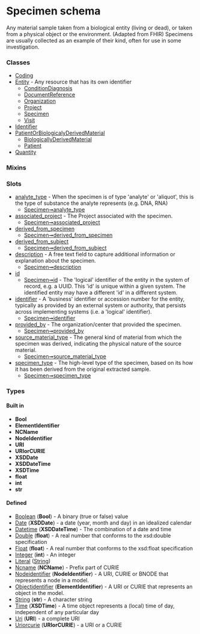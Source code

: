 
# Specimen schema


Any material sample taken from a biological entity (living or dead), or taken from a physical object or the environment. (Adapted from FHIR) Specimens are usually collected as an example of their kind, often for use in some investigation.


### Classes

 * [Coding](Coding.md)
 * [Entity](Entity.md) - Any resource that has its own identifier
    * [ConditionDiagnosis](ConditionDiagnosis.md)
    * [DocumentReference](DocumentReference.md)
    * [Organization](Organization.md)
    * [Project](Project.md)
    * [Specimen](Specimen.md)
    * [Visit](Visit.md)
 * [Identifier](Identifier.md)
 * [PatientOrBiologicalyDerivedMaterial](PatientOrBiologicalyDerivedMaterial.md)
    * [BiologicallyDerivedMaterial](BiologicallyDerivedMaterial.md)
    * [Patient](Patient.md)
 * [Quantity](Quantity.md)

### Mixins


### Slots

 * [analyte_type](analyte_type.md) - When the specimen is of type 'analyte' or 'aliquot', this is the type of substance the analyte represents (e.g. DNA, RNA)
    * [Specimen➞analyte_type](Specimen_analyte_type.md)
 * [associated_project](associated_project.md) - The Project associated with the specimen.
    * [Specimen➞associated_project](Specimen_associated_project.md)
 * [derived_from_specimen](derived_from_specimen.md)
    * [Specimen➞derived_from_specimen](Specimen_derived_from_specimen.md)
 * [derived_from_subject](derived_from_subject.md)
    * [Specimen➞derived_from_subject](Specimen_derived_from_subject.md)
 * [description](description.md) - A free text field to capture additional information or explanation about the specimen.
    * [Specimen➞description](Specimen_description.md)
 * [id](id.md)
    * [Specimen➞id](Specimen_id.md) - The 'logical' identifier of the entity in the system of record, e.g. a UUID.  This 'id' is unique within a given system. The identified entity may have a different 'id' in a different system.
 * [identifier](identifier.md) - A 'business' identifier  or accession number for the entity, typically as provided by an external system or authority, that persists across implementing systems  (i.e. a  'logical' identifier).
    * [Specimen➞identifier](Specimen_identifier.md)
 * [provided_by](provided_by.md) - The organization/center that provided the specimen.
    * [Specimen➞provided_by](Specimen_provided_by.md)
 * [source_material_type](source_material_type.md) - The general kind of material from which the specimen was derived, indicating the physical nature of the source material.
    * [Specimen➞source_material_type](Specimen_source_material_type.md)
 * [specimen_type](specimen_type.md) - The high-level type of the specimen, based on its how it has been derived from the original extracted sample.
    * [Specimen➞specimen_type](Specimen_specimen_type.md)

### Types


#### Built in

 * **Bool**
 * **ElementIdentifier**
 * **NCName**
 * **NodeIdentifier**
 * **URI**
 * **URIorCURIE**
 * **XSDDate**
 * **XSDDateTime**
 * **XSDTime**
 * **float**
 * **int**
 * **str**

#### Defined

 * [Boolean](types/Boolean.md)  (**Bool**)  - A binary (true or false) value
 * [Date](types/Date.md)  (**XSDDate**)  - a date (year, month and day) in an idealized calendar
 * [Datetime](types/Datetime.md)  (**XSDDateTime**)  - The combination of a date and time
 * [Double](types/Double.md)  (**float**)  - A real number that conforms to the xsd:double specification
 * [Float](types/Float.md)  (**float**)  - A real number that conforms to the xsd:float specification
 * [Integer](types/Integer.md)  (**int**)  - An integer
 * [Literal](types/Literal.md)  ([String](types/String.md)) 
 * [Ncname](types/Ncname.md)  (**NCName**)  - Prefix part of CURIE
 * [Nodeidentifier](types/Nodeidentifier.md)  (**NodeIdentifier**)  - A URI, CURIE or BNODE that represents a node in a model.
 * [Objectidentifier](types/Objectidentifier.md)  (**ElementIdentifier**)  - A URI or CURIE that represents an object in the model.
 * [String](types/String.md)  (**str**)  - A character string
 * [Time](types/Time.md)  (**XSDTime**)  - A time object represents a (local) time of day, independent of any particular day
 * [Uri](types/Uri.md)  (**URI**)  - a complete URI
 * [Uriorcurie](types/Uriorcurie.md)  (**URIorCURIE**)  - a URI or a CURIE
